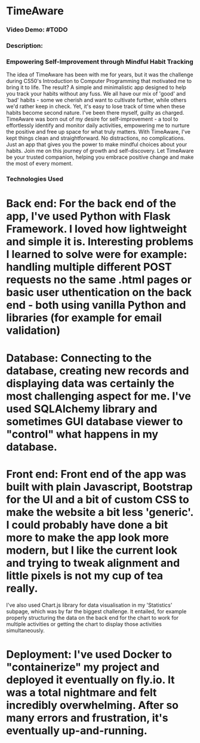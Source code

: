 # TimeAware
### Video Demo: #TODO
### Description:
### **Empowering Self-Improvement through Mindful Habit Tracking**
The idea of TimeAware has been with me for years, but it was the challenge during CS50's Introduction to Computer Programming that motivated me to bring it to life. The result? A simple and minimalistic app designed to help you track your habits without any fuss.
We all have our mix of 'good' and 'bad' habits - some we cherish and want to cultivate further, while others we'd rather keep in check. Yet, it's easy to lose track of time when these habits become second nature. I've been there myself, guilty as charged.
TimeAware was born out of my desire for self-improvement - a tool to effortlessly identify and monitor daily activities, empowering me to nurture the positive and free up space for what truly matters.
With TimeAware, I've kept things clean and straightforward. No distractions, no complications. Just an app that gives you the power to make mindful choices about your habits.
Join me on this journey of growth and self-discovery. Let TimeAware be your trusted companion, helping you embrace positive change and make the most of every moment.
### **Technologies Used**
# Back end: For the back end of the app, I've used Python with Flask Framework. I loved how lightweight and simple it is. Interesting problems I learned to solve were for example: handling multiple different POST requests no the same .html pages or basic user uthentication on the back end - both using vanilla Python and libraries (for example for email validation)
# Database: Connecting to the database, creating new records and displaying data was certainly the most challenging aspect for me. I've used SQLAlchemy library and sometimes GUI database viewer to "control" what happens in my database.
# Front end: Front end of the app was built with plain Javascript, Bootstrap for the UI and a bit of custom CSS to make the website a bit less 'generic'. I could probably have done a bit more to make the app look more modern, but I like the current look and trying to tweak alignment and little pixels is not my cup of tea really.
I've also used Chart.js library for data visualisation in my 'Statistics' subpage, which was by far the biggest challenge. It entailed, for example properly structuring the data on the back end for the chart to work for multiple activities or getting the chart to display those activities simultaneously.
# Deployment: I've used Docker to "containerize" my project and deployed it eventually on fly.io. It was a total nightmare and felt incredibly overwhelming. After so many errors and frustration, it's eventually up-and-running.
